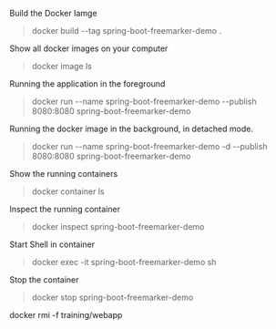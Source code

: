 Build the Docker Iamge

> docker build --tag spring-boot-freemarker-demo .

Show all docker images on your computer

> docker image ls

Running the application in the foreground

> docker run --name spring-boot-freemarker-demo --publish 8080:8080 spring-boot-freemarker-demo

Running the docker image in the background, in detached mode.

> docker run --name spring-boot-freemarker-demo -d --publish 8080:8080 spring-boot-freemarker-demo

Show the running containers 

> docker container ls

Inspect the running container

> docker inspect spring-boot-freemarker-demo

Start Shell in container

> docker exec -it spring-boot-freemarker-demo sh

Stop the container

> docker stop spring-boot-freemarker-demo

docker rmi -f training/webapp